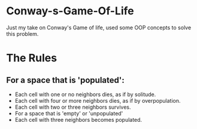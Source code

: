 # Conway-s-Game-Of-Life

Just my take on Conway's Game of life, used some OOP concepts to solve this problem.


# The Rules
## For a space that is 'populated':
  * Each cell with one or no neighbors dies, as if by solitude.
  * Each cell with four or more neighbors dies, as if by overpopulation.
  * Each cell with two or three neighbors survives.
  * For a space that is 'empty' or 'unpopulated'
  * Each cell with three neighbors becomes populated.
